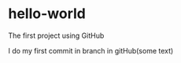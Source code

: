 # hello-world
The first project using GitHub


I do my first commit in branch in  gitHub(some text)
